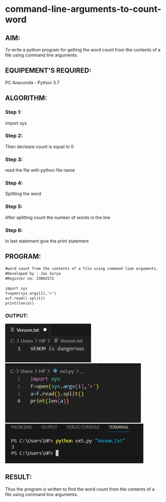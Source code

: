 # command-line-arguments-to-count-word
## AIM:
To write a python program for getting the word count from the contents of a file using command line arguments.
## EQUIPEMENT'S REQUIRED: 
PC
Anaconda - Python 3.7
## ALGORITHM: 
### Step 1:
import sys
### Step 2: 
Then decleare count is equal to 0
### Step 3: 
read the file with python file name
### Step 4:  
Splitting the word
### Step 5: 
After splitting count the number of words in the line
### Step 6: 
In last statement give the print statement
## PROGRAM:
```
#word count from the contents of a file using command line arguments.
#Developed by : Jai Surya
#Register no: 23002572 

import sys
f=open(sys.argv[1],'r')
a=f.read().split()
print(len(a))
```
### OUTPUT:
![out](/pd.png)
![out](/pc.png)
![out](/pa.png)

## RESULT:
Thus the program is written to find the word count from the contents of a file using command line arguments.
